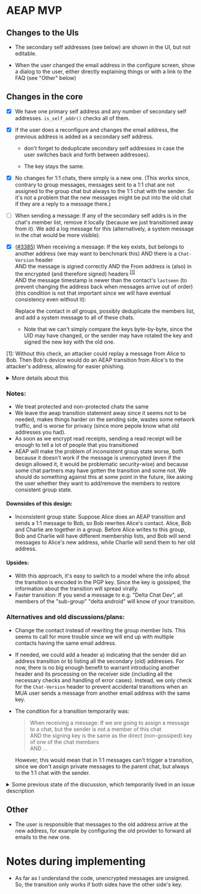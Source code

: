 AEAP MVP
========

Changes to the UIs
------------------

- The secondary self addresses (see below) are shown in the UI, but not editable.

- When the user changed the email address in the configure screen, show a dialog to the user, either directly explaining things or with a link to the FAQ (see "Other" below)

Changes in the core
-------------------

- [x] We have one primary self address and any number of secondary self addresses. `is_self_addr()` checks all of them.

- [x] If the user does a reconfigure and changes the email address, the previous address is added as a secondary self address.

  - don't forget to deduplicate secondary self addresses in case the user switches back and forth between addresses).

  - The key stays the same.

- [x] No changes for 1:1 chats, there simply is a new one. (This works since, contrary to group messages, messages sent to a 1:1 chat are not assigned to the group chat but always to the 1:1 chat with the sender. So it's not a problem that the new messages might be put into the old chat if they are a reply to a message there.)

- [ ] When sending a message: If any of the secondary self addrs is in the chat's member list, remove it locally (because we just transitioned away from it). We add a log message for this (alternatively, a system message in the chat would be more visible).

- [x] ([#3385](https://github.com/deltachat/deltachat-core-rust/pull/3385)) When receiving a message: If the key exists, but belongs to another address (we may want to benchmark this)
  AND there is a `Chat-Version` header\
  AND the message is signed correctly
  AND the From address is (also) in the encrypted (and therefore signed) headers <sup>[[1]](#myfootnote1)</sup>\
  AND the message timestamp is newer than the contact's `lastseen` (to prevent changing the address back when messages arrive out of order) (this condition is not that important since we will have eventual consistency even without it):

  Replace the contact in _all_ groups, possibly deduplicate the members list, and add a system message to all of these chats.
  
  - Note that we can't simply compare the keys byte-by-byte, since the UID may have changed, or the sender may have rotated the key and signed the new key with the old one.

<a name="myfootnote1">[1]</a>: Without this check, an attacker could replay a message from Alice to Bob. Then Bob's device would do an AEAP transition from Alice's to the attacker's address, allowing for easier phishing.

<details>
<summary>More details about this</summary>
Suppose Alice sends a message to Evil (or to a group with both Evil and Bob). Evil then forwards the message to Bob, changing the From and To headers (and if necessary Message-Id) and replacing `addr=alice@example.org;` in the autocrypt header with `addr=evil@example.org;`.

Then Bob's device sees that there is a message which is signed by Alice's key and comes from Evil's address and would do the AEAP transition, i.e. replace Alice with Evil in all groups and show a message "Alice changed their address from alice@example.org to evil@example.org". Disadvantages for Evil are that Bob's message will be shown on Alice's device, possibly creating confusion/suspicion, and that the usual "Setup changed for..." message will be shown the next time Evil sends a message (because Evil doesn't know Alice's private key).

Possible mitigations:
- if we make the AEAP device message sth. like "Automatically removed alice@example.org and added evil@example.org", then this will create more suspicion, making the phishing harder (we didn't talk about what what the wording should be at all yet).
- Add something similar to replay protection to our Autocrypt implementation. This could be done e.g. by adding a second `From` header to the protected headers. If it's present, the receiver then requires it to be the same as the outer `From`, and if it's not present, we don't do AEAP --> **That's what we implemented**

Note that usually a mail is signed by a key that has a UID matching the from address.

  That's not mandatory for Autocrypt (and in fact, we just keep the old UID when changing the self address, so with AEAP the UID will actually be different than the from address sometimes)

  https://autocrypt.org/level1.html#openpgp-based-key-data says:
  > The content of the user id packet is only decorative

</details>

### Notes:
  
- We treat protected and non-protected chats the same
- We leave the aeap transition statement away since it seems not to be needed, makes things harder on the sending side, wastes some network traffic, and is worse for privacy (since more pepole know what old addresses you had).
- As soon as we encrypt read receipts, sending a read receipt will be enough to tell a lot of people that you transitioned
- AEAP will make the problem of inconsistent group state worse, both because it doesn't work if the message is unencrypted (even if the design allowed it, it would be problematic security-wise) and because some chat partners may have gotten the transition and some not. We should do something against this at some point in the future, like asking the user whether they want to add/remove the members to restore consistent group state.

#### Downsides of this design:
- Inconsistent group state: Suppose Alice does an AEAP transition and sends a 1:1 message to Bob, so Bob rewrites Alice's contact. Alice, Bob and Charlie are together in a group. Before Alice writes to this group, Bob and Charlie will have different membership lists, and Bob will send messages to Alice's new address, while Charlie will send them to her old address.

#### Upsides:
- With this approach, it's easy to switch to a model where the info about the transition is encoded in the PGP key. Since the key is gossiped, the information about the transition will spread virally.
- Faster transition: If you send a message to e.g. "Delta Chat Dev", all members of the "sub-group" "delta android" will know of your transition.

### Alternatives and old discussions/plans:

- Change the contact instead of rewriting the group member lists. This seems to call for more trouble since we will end up with multiple contacts having the same email address.

- If needed, we could add a header a) indicating that the sender did an address transition or b) listing all the secondary (old) addresses.  For now, there is no big enough benefit to warrant introducing another header and its processing on the receiver side (including all the necessary checks and handling of error cases). Instead, we only check for the `Chat-Version` header to prevent accidental transitions when an MUA user sends a message from another email address with the same key.

- The condition for a transition temporarily was:

  > When receiving a message: If we are going to assign a message to a chat, but the sender is not a member of this chat\
  > AND the signing key is the same as the direct (non-gossiped) key of one of the chat members\
  > AND ...

  However, this would mean that in 1:1 messages can't trigger a transition, since we don't assign private messages to the parent chat, but always to the 1:1 chat with the sender.
  
<details>
<summary>Some previous state of the discussion, which temporarily lived in an issue description</summary>
Summarizing the discussions from https://github.com/deltachat/deltachat-core-rust/pull/2896, mostly quoting @hpk42:

1. (DONE) At the time of configure we push the current primary to become a secondary. 

2. When a message is sent out to a chat, and the message is encrypted, and we have secondary addresses, then we 
  a) add a protected "AEAP-Replacement" header that contains all secondary addresses 
  b) if any of the secondary addresses is in the chat's member list, we remove it and leave a system message that we did so
3. When an encrypted message with a replacement header is received, replace the e-mail address of all secondary contacts (if they exist) with the new primary and drop a sysmessage in all chats the secondary is member off.  This might (in edge cases) result in chats that have two or more contacts with the same e-mail address.  We might ignore this for a first release and just log a warning.  Let's maybe not get hung up on this case before everything else works. 

Notes: 
- for now we will send out aeap replacement headers forever, there is no termination condition other than lack of secondary addresses.  I think that's fine for now.  Later on we might introduce options to remove secondary addresses but i wouldn't do this for a first release/PR. 
- the design is resilient against changing e-mail providers from A to B to C and then back to A, with partially updated chats and diverging views from recipients/contacts on this transition.  In the end, you will have a primary and some secondaries, and when you start sending out messages everybody will eventually synchronize when they receive the current state of primaries/secondaries. 
- of course on incoming message for need to check for each stated secondary address in the replacement header that it uses the same signature as the signature we verified as valid with the incoming message  **-->  Also we have to somehow make sure that the signing key was not just gossiped from some random other person in some group.**
- there are no extra flags/columns in the database needed (i hope) 

#### Downsides of the chosen approach:
- Inconsistent group state: Suppose Alice does an AEAP transition and sends a 1:1 message to Bob, so Bob rewrites Alice's contact. Alice, Bob and Charlie are together in a group. Before Alice writes to this group, Bob and Charlie will have different membership lists, and Bob will send messages to Alice's new address, while Charlie will send them to her old address.
- There will be multiple contacts with the same address in the database. We will have to do something against this at some point.

The most obvious alternative would be to create a new contact with the new address and replace the old contact in the groups.

#### Upsides:
- With this approach, it's easier to switch to a model where the info about the transition is encoded in the PGP key. Since the key is gossiped, the information about the transition will spread virally.
- (Also, less important: Slightly faster transition: If you send a message to e.g. "Delta Chat Dev", all members of the "sub-group" "delta android" will know of your transition.)
- It's easier to implement (if too many problems turn up, we can still switch to another approach and didn't wast that much development time.)

[full messages](https://github.com/deltachat/deltachat-core-rust/pull/2896#discussion_r852002161)
  
_end of the previous state of the discussion_  

</details>
  
Other
-----

- The user is responsible that messages to the old address arrive at the new address, for example by configuring the old provider to forward all emails to the new one.

Notes during implementing
========================

- As far as I understand the code, unencrypted messages are unsigned. So, the transition only works if both sides have the other side's key.
